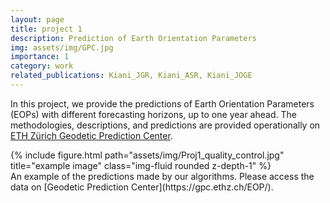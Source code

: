 ```yaml
---
layout: page
title: project 1
description: Prediction of Earth Orientation Parameters
img: assets/img/GPC.jpg
importance: 1
category: work
related_publications: Kiani_JGR, Kiani_ASR, Kiani_JOGE
---
```


In this project, we provide the predictions of Earth Orientation Parameters (EOPs) with different forecasting horizons, up to one year ahead. The methodologies, descriptions, and predictions are provided operationally on [ETH Zürich Geodetic Prediction Center](https://gpc.ethz.ch/).

<div class="row">
    <div class="col-sm mt-3 mt-md-0">
        {% include figure.html path="assets/img/Proj1_quality_control.jpg" title="example image" class="img-fluid rounded z-depth-1" %}
    </div>
</div>
<div class="caption">
    An example of the predictions made by our algorithms. Please access the data on [Geodetic Prediction Center](https://gpc.ethz.ch/EOP/).
</div>

